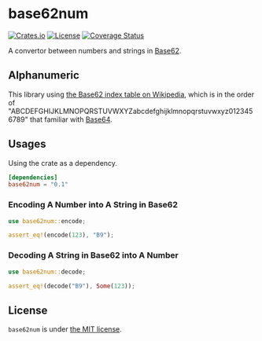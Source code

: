 # base62num

[![Crates.io](https://img.shields.io/crates/d/base62num)](https://crates.io/crates/base62num)
[![License](https://img.shields.io/crates/l/base62num)](https://github.com/jtr109/base62num/blob/master/LICENSE)
[![Coverage Status](https://codecov.io/gh/jtr109/base62num/branch/master/graph/badge.svg)](https://codecov.io/gh/jtr109/base62num)


A convertor between numbers and strings in [Base62](https://en.wikipedia.org/wiki/Base62).

## Alphanumeric

This library using [the Base62 index table on Wikipedia](https://en.wikipedia.org/wiki/Base62#Base62_table), which is in the order of "ABCDEFGHIJKLMNOPQRSTUVWXYZabcdefghijklmnopqrstuvwxyz0123456789" that familiar with [Base64](https://en.wikipedia.org/wiki/Base64#Base64_table).

## Usages

Using the crate as a dependency.

```toml
[dependencies]
base62num = "0.1"
```

### Encoding A Number into A String in Base62

```rust
use base62num::encode;

assert_eq!(encode(123), "B9");
```

### Decoding A String in Base62 into A Number

```rust
use base62num::decode;

assert_eq!(decode("B9"), Some(123));
```

## License

`base62num` is under [the MIT license](./LICENSE).
